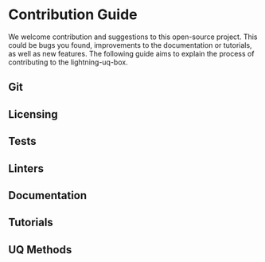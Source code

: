 # Contribution Guide

We welcome contribution and suggestions to this open-source project. This could be bugs you found, improvements to the documentation or tutorials, as well as new features. The following guide aims to explain the process of contributing to the lightning-uq-box.

## Git

## Licensing

## Tests

## Linters

## Documentation

## Tutorials

## UQ Methods